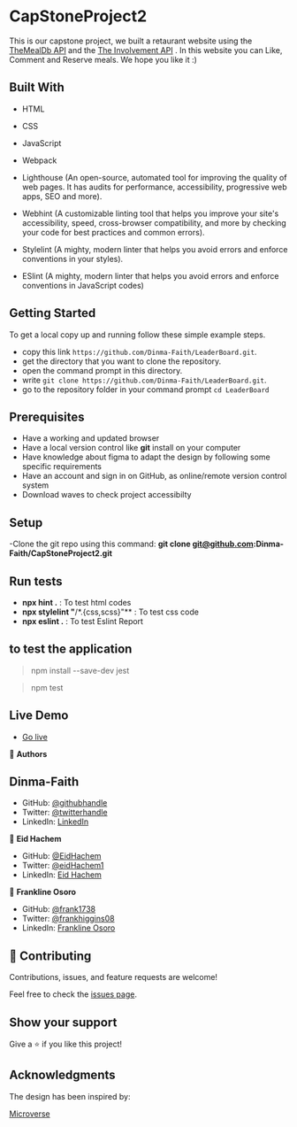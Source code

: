 # CapStoneProject2

This is our capstone project, we built a retaurant website using the [TheMealDb API](https://www.themealdb.com/api.php) and the [The Involvement API](https://www.notion.so/Involvement-API-869e60b5ad104603aa6db59e08150270) .
In this website you can Like, Comment and Reserve meals. We hope you like it :)

## Built With

- HTML

- CSS

- JavaScript

- Webpack

- Lighthouse (An open-source, automated tool for improving the quality of web pages. It has audits for performance, accessibility, progressive web apps, SEO and more).

- Webhint (A customizable linting tool that helps you improve your site's accessibility, speed, cross-browser compatibility, and more by checking your code for best practices and common errors).

- Stylelint (A mighty, modern linter that helps you avoid errors and enforce conventions in your styles).

- ESlint (A mighty, modern linter that helps you avoid errors and enforce conventions in JavaScript codes)

## Getting Started

To get a local copy up and running follow these simple example steps.

- copy this link `https://github.com/Dinma-Faith/LeaderBoard.git`.
- get the directory that you want to clone the repository.
- open the command prompt in this directory.
- write `git clone https://github.com/Dinma-Faith/LeaderBoard.git`.
- go to the repository folder in your command prompt `cd LeaderBoard`

## Prerequisites

- Have a working and updated browser
- Have a local version control like **git** install on your computer
- Have knowledge about figma to adapt the design by following some specific requirements
- Have an account and sign in on GitHub, as online/remote version control system
- Download waves to check project accessibilty

## Setup

-Clone the git repo using this command: **git clone git@github.com:Dinma-Faith/CapStoneProject2.git**

## Run tests

- **npx hint .** : To test html codes
- **npx stylelint "**/\*.{css,scss}"\*\* : To test css code
- **npx eslint .** : To test Eslint Report

## to test the application

> npm install --save-dev jest

> npm test

## Live Demo

- [Go live](https://)

👤 **Authors**

## Dinma-Faith

- GitHub: [@githubhandle](https://github.com/Dinma-Faith)
- Twitter: [@twitterhandle](https://twitter.com/phayte_p)
- LinkedIn: [LinkedIn](https://linkedin.com/in/chidinma-faith)

👤 **Eid Hachem**

- GitHub: [@EidHachem](https://github.com/EidHachem)
- Twitter: [@eidHachem1](https://twitter.com/@eidHachem1)
- LinkedIn: [Eid Hachem](https://www.linkedin.com/in/eid-hachem/)

👤 **Frankline Osoro**

- GitHub: [@frank1738](https://github.com/frank1738)
- Twitter: [@frankhiggins08](https://twitter.com/frankhiggins08)
- LinkedIn: [Frankline Osoro](http://www.linkedin.com/in/frankline-osoro-b526ba18b)

## 🤝 Contributing

Contributions, issues, and feature requests are welcome!

Feel free to check the [issues page](../../issues/).

## Show your support

Give a ⭐️ if you like this project!

## Acknowledgments

The design has been inspired by:

[Microverse](https://www.microverse.org)
